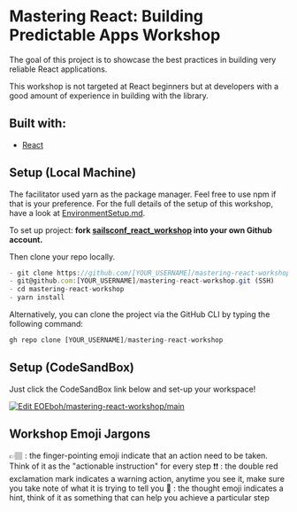 # Mastering React: Building Predictable Apps Workshop

The goal of this project is to showcase the best practices in building very reliable React applications.

This workshop is not targeted at React beginners but at developers with a good amount of experience in building with the library.

## **Built with:**

- [React](https://reactjs.org/)

## **Setup (Local Machine)**

The facilitator used yarn as the package manager. Feel free to use npm if that is your preference. For the full details of the setup of this workshop, have a look at [EnvironmentSetup.md](/docs/EnvironmentSetup.md).

To set up project: **fork [sailsconf_react_workshop](https://github.com/EOEboh/sailsconf_react_workshop) into your own Github account.**

Then clone your repo locally.

```jsx
- git clone https://github.com/[YOUR_USERNAME]/mastering-react-workshop.git (HTTPS)
- git@github.com:[YOUR_USERNAME]/mastering-react-workshop.git (SSH)
- cd mastering-react-workshop
- yarn install
```

Alternatively, you can clone the project via the GitHub CLI by typing the following command:

```jsx
gh repo clone [YOUR_USERNAME]/mastering-react-workshop
```

## Setup (CodeSandBox)

Just click the CodeSandBox link below and set-up your workspace!

[![Edit EOEboh/mastering-react-workshop/main](https://codesandbox.io/static/img/play-codesandbox.svg)](https://codesandbox.io/p/github/EOEboh/mastering-react-workshop/main?embed=1)

## Workshop Emoji Jargons
👉🏽 : the finger-pointing emoji indicate that an action need to be taken. Think of it as the "actionable instruction" for every step
❗❗ : the double red exclamation mark indicates a warning action, anytime you see it, make sure you take note of what it is trying to tell you
💭 : the thought emoji indicates a hint, think of it as something that can help you achieve a particular step